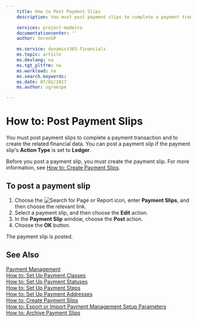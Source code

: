 ```yaml
---
    title: How to Post Payment Slips
    description: You must post payment slips to complete a payment transaction and to create the related financial data. You can post a payment slip if the payment slip's **Action Type** is set to **Ledger**.

    services: project-madeira 
    documentationcenter: ''
    author: SorenGP

    ms.service: dynamics365-financials
    ms.topic: article
    ms.devlang: na
    ms.tgt_pltfrm: na
    ms.workload: na
    ms.search.keywords:
    ms.date: 07/01/2017
    ms.author: sgroespe

---
```

# How to: Post Payment Slips
You must post payment slips to complete a payment transaction and to create the related financial data. You can post a payment slip if the payment slip's **Action Type** is set to **Ledger**.  

Before you post a payment slip, you must create the payment slip. For more information, see [How to: Create Payment Slips](how-to-create-payment-slips.md).  

## To post a payment slip  

1.  Choose the ![Search for Page or Report](../../media/ui-search/search_small.png "Search for Page or Report icon") icon, enter **Payment Slips**, and then choose the relevant link.  
2.  Select a payment slip, and then choose the **Edit** action.  
3.  In the **Payment Slip** window, choose the **Post** action.  
4.  Choose the **OK** button.  

The payment slip is posted.  

## See Also  
 [Payment Management](payment-management.md)   
 [How to: Set Up Payment Classes](how-to-set-up-payment-classes.md)   
 [How to: Set Up Payment Statuses](how-to-set-up-payment-statuses.md)   
 [How to: Set Up Payment Steps](how-to-set-up-payment-steps.md)   
 [How to: Set Up Payment Addresses](how-to-set-up-payment-addresses.md)   
 [How to: Create Payment Slips](how-to-create-payment-slips.md)   
 [How to: Export or Import Payment Management Setup Parameters](how-to-export-or-import-payment-management-setup-parameters.md)   
 [How to: Archive Payment Slips](how-to-archive-payment-slips.md)
